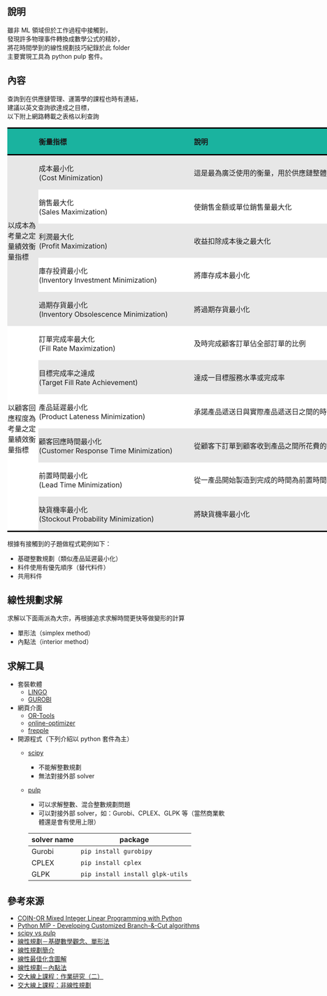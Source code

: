 ## 說明
雖非 ML 領域但於工作過程中接觸到，  
發現許多物理事件轉換成數學公式的精妙，  
將花時間學到的線性規劃技巧紀錄於此 folder  
主要實現工具為 python pulp 套件。

## 內容
查詢到在供應鏈管理、運籌學的課程也時有連結，   
建議以英文查詢欲達成之目標，  
以下附上網路轉載之表格以利查詢   
<table class="MsoNormalTable" border="0" cellspacing="0" cellpadding="0" width="0" style="width:735.0pt;border-collapse:collapse;mso-yfti-tbllook:1056;
 mso-padding-alt:0cm 0cm 0cm 0cm">
 <tbody><tr style="mso-yfti-irow:0;mso-yfti-firstrow:yes;height:17.9pt">
  <td width="69" style="width:52.0pt;border-top:solid black 2.25pt;border-left:
  none;border-bottom:solid black 2.25pt;border-right:none;background:#1AB39F;
  padding:.75pt .75pt .75pt .75pt;height:17.9pt"></td>
  <td width="355" style="width:266.0pt;border-top:solid black 2.25pt;border-left:
  none;border-bottom:solid black 2.25pt;border-right:none;background:#1AB39F;
  padding:.75pt .75pt .75pt .75pt;height:17.9pt">
  <p class="MsoNormal"><b><span style="font-family:&quot;新細明體&quot;,serif;mso-ascii-font-family:
  Calibri;mso-ascii-theme-font:minor-latin;mso-fareast-font-family:新細明體;
  mso-fareast-theme-font:minor-fareast;mso-hansi-font-family:Calibri;
  mso-hansi-theme-font:minor-latin">衡量指標</span></b></p>
  </td>
  <td width="555" style="width:416.0pt;border-top:solid black 2.25pt;border-left:
  none;border-bottom:solid black 2.25pt;border-right:none;background:#1AB39F;
  padding:.75pt .75pt .75pt .75pt;height:17.9pt">
  <p class="MsoNormal"><b><span style="font-family:&quot;新細明體&quot;,serif;mso-ascii-font-family:
  Calibri;mso-ascii-theme-font:minor-latin;mso-fareast-font-family:新細明體;
  mso-fareast-theme-font:minor-fareast;mso-hansi-font-family:Calibri;
  mso-hansi-theme-font:minor-latin">說明</span></b></p>
  </td>
 </tr>
 <tr style="mso-yfti-irow:1;height:21.5pt">
  <td width="69" rowspan="5" style="width:52.0pt;border:none;mso-border-top-alt:
  solid black 2.25pt;background:#E7E7E7;padding:.75pt .75pt .75pt .75pt;
  height:21.5pt">
  <p class="MsoNormal"><span style="font-family:&quot;新細明體&quot;,serif;mso-ascii-font-family:
  Calibri;mso-ascii-theme-font:minor-latin;mso-fareast-font-family:新細明體;
  mso-fareast-theme-font:minor-fareast;mso-hansi-font-family:Calibri;
  mso-hansi-theme-font:minor-latin">以成本為考量之定量績效衡量指標</span></p>
  </td>
  <td width="355" style="width:266.0pt;border:none;mso-border-top-alt:solid black 2.25pt;
  background:#E7E7E7;padding:.75pt .75pt .75pt .75pt;height:21.5pt">
  <p class="MsoNormal"><span style="font-family:&quot;新細明體&quot;,serif;mso-ascii-font-family:
  Calibri;mso-ascii-theme-font:minor-latin;mso-fareast-font-family:新細明體;
  mso-fareast-theme-font:minor-fareast;mso-hansi-font-family:Calibri;
  mso-hansi-theme-font:minor-latin">成本最小化</span><span lang="EN-US"><br>
  (Cost Minimization)</span></p>
  </td>
  <td width="555" style="width:416.0pt;border:none;mso-border-top-alt:solid black 2.25pt;
  background:#E7E7E7;padding:.75pt .75pt .75pt .75pt;height:21.5pt">
  <p class="MsoNormal"><span style="font-family:&quot;新細明體&quot;,serif;mso-ascii-font-family:
  Calibri;mso-ascii-theme-font:minor-latin;mso-fareast-font-family:新細明體;
  mso-fareast-theme-font:minor-fareast;mso-hansi-font-family:Calibri;
  mso-hansi-theme-font:minor-latin">這是最為廣泛使用的衡量，用於供應鏈整體或特有的商業單位、階段</span></p>
  </td>
 </tr>
 <tr style="mso-yfti-irow:2;height:21.5pt">
  <td width="355" style="width:266.0pt;background:white;padding:.75pt .75pt .75pt .75pt;
  height:21.5pt">
  <p class="MsoNormal"><span style="font-family:&quot;新細明體&quot;,serif;mso-ascii-font-family:
  Calibri;mso-ascii-theme-font:minor-latin;mso-fareast-font-family:新細明體;
  mso-fareast-theme-font:minor-fareast;mso-hansi-font-family:Calibri;
  mso-hansi-theme-font:minor-latin">銷售最<span class="GramE">大化</span></span><span lang="EN-US"><br>
  (Sales Maximization)</span></p>
  </td>
  <td width="555" style="width:416.0pt;background:white;padding:.75pt .75pt .75pt .75pt;
  height:21.5pt">
  <p class="MsoNormal"><span style="font-family:&quot;新細明體&quot;,serif;mso-ascii-font-family:
  Calibri;mso-ascii-theme-font:minor-latin;mso-fareast-font-family:新細明體;
  mso-fareast-theme-font:minor-fareast;mso-hansi-font-family:Calibri;
  mso-hansi-theme-font:minor-latin">使銷售金額或單位銷售量最大化</span></p>
  </td>
 </tr>
 <tr style="mso-yfti-irow:3;height:21.5pt">
  <td width="355" style="width:266.0pt;background:#E7E7E7;padding:.75pt .75pt .75pt .75pt;
  height:21.5pt">
  <p class="MsoNormal"><span style="font-family:&quot;新細明體&quot;,serif;mso-ascii-font-family:
  Calibri;mso-ascii-theme-font:minor-latin;mso-fareast-font-family:新細明體;
  mso-fareast-theme-font:minor-fareast;mso-hansi-font-family:Calibri;
  mso-hansi-theme-font:minor-latin">利潤最<span class="GramE">大化</span></span><span lang="EN-US"><br>
  (Profit Maximization)</span></p>
  </td>
  <td width="555" style="width:416.0pt;background:#E7E7E7;padding:.75pt .75pt .75pt .75pt;
  height:21.5pt">
  <p class="MsoNormal"><span style="font-family:&quot;新細明體&quot;,serif;mso-ascii-font-family:
  Calibri;mso-ascii-theme-font:minor-latin;mso-fareast-font-family:新細明體;
  mso-fareast-theme-font:minor-fareast;mso-hansi-font-family:Calibri;
  mso-hansi-theme-font:minor-latin">收益扣除成本後之最大化</span></p>
  </td>
 </tr>
 <tr style="mso-yfti-irow:4;height:21.5pt">
  <td width="355" style="width:266.0pt;background:white;padding:.75pt .75pt .75pt .75pt;
  height:21.5pt">
  <p class="MsoNormal"><span style="font-family:&quot;新細明體&quot;,serif;mso-ascii-font-family:
  Calibri;mso-ascii-theme-font:minor-latin;mso-fareast-font-family:新細明體;
  mso-fareast-theme-font:minor-fareast;mso-hansi-font-family:Calibri;
  mso-hansi-theme-font:minor-latin">庫存投資最小化</span><span lang="EN-US"><br>
  (Inventory Investment Minimization)</span></p>
  </td>
  <td width="555" style="width:416.0pt;background:white;padding:.75pt .75pt .75pt .75pt;
  height:21.5pt">
  <p class="MsoNormal"><span style="font-family:&quot;新細明體&quot;,serif;mso-ascii-font-family:
  Calibri;mso-ascii-theme-font:minor-latin;mso-fareast-font-family:新細明體;
  mso-fareast-theme-font:minor-fareast;mso-hansi-font-family:Calibri;
  mso-hansi-theme-font:minor-latin">將庫存成本最小化</span></p>
  </td>
 </tr>
 <tr style="mso-yfti-irow:5;height:21.5pt">
  <td width="355" style="width:266.0pt;background:#E7E7E7;padding:.75pt .75pt .75pt .75pt;
  height:21.5pt">
  <p class="MsoNormal"><span style="font-family:&quot;新細明體&quot;,serif;mso-ascii-font-family:
  Calibri;mso-ascii-theme-font:minor-latin;mso-fareast-font-family:新細明體;
  mso-fareast-theme-font:minor-fareast;mso-hansi-font-family:Calibri;
  mso-hansi-theme-font:minor-latin">過期存貨最小化</span><span lang="EN-US"><br>
  (Inventory Obsolescence Minimization)</span></p>
  </td>
  <td width="555" style="width:416.0pt;background:#E7E7E7;padding:.75pt .75pt .75pt .75pt;
  height:21.5pt">
  <p class="MsoNormal"><span style="font-family:&quot;新細明體&quot;,serif;mso-ascii-font-family:
  Calibri;mso-ascii-theme-font:minor-latin;mso-fareast-font-family:新細明體;
  mso-fareast-theme-font:minor-fareast;mso-hansi-font-family:Calibri;
  mso-hansi-theme-font:minor-latin">將過期存貨最小化</span></p>
  </td>
 </tr>
 <tr style="mso-yfti-irow:6;height:21.5pt">
  <td width="69" rowspan="6" style="width:52.0pt;border:none;border-bottom:solid black 2.25pt;
  background:white;padding:.75pt .75pt .75pt .75pt;height:21.5pt">
  <p class="MsoNormal"><span style="font-family:&quot;新細明體&quot;,serif;mso-ascii-font-family:
  Calibri;mso-ascii-theme-font:minor-latin;mso-fareast-font-family:新細明體;
  mso-fareast-theme-font:minor-fareast;mso-hansi-font-family:Calibri;
  mso-hansi-theme-font:minor-latin">以顧客回應程度為考量之定量績效衡量指標</span></p>
  </td>
  <td width="355" style="width:266.0pt;background:white;padding:.75pt .75pt .75pt .75pt;
  height:21.5pt">
  <p class="MsoNormal"><span style="font-family:&quot;新細明體&quot;,serif;mso-ascii-font-family:
  Calibri;mso-ascii-theme-font:minor-latin;mso-fareast-font-family:新細明體;
  mso-fareast-theme-font:minor-fareast;mso-hansi-font-family:Calibri;
  mso-hansi-theme-font:minor-latin">訂單完成率最<span class="GramE">大化</span></span><span lang="EN-US"><br>
  (Fill Rate Maximization)</span></p>
  </td>
  <td width="555" style="width:416.0pt;background:white;padding:.75pt .75pt .75pt .75pt;
  height:21.5pt">
  <p class="MsoNormal"><span style="font-family:&quot;新細明體&quot;,serif;mso-ascii-font-family:
  Calibri;mso-ascii-theme-font:minor-latin;mso-fareast-font-family:新細明體;
  mso-fareast-theme-font:minor-fareast;mso-hansi-font-family:Calibri;
  mso-hansi-theme-font:minor-latin">及時完成顧客訂單<span class="GramE">佔</span>全部訂單的比例</span></p>
  </td>
 </tr>
 <tr style="mso-yfti-irow:7;height:21.5pt">
  <td width="355" style="width:266.0pt;background:#E7E7E7;padding:.75pt .75pt .75pt .75pt;
  height:21.5pt">
  <p class="MsoNormal"><span style="font-family:&quot;新細明體&quot;,serif;mso-ascii-font-family:
  Calibri;mso-ascii-theme-font:minor-latin;mso-fareast-font-family:新細明體;
  mso-fareast-theme-font:minor-fareast;mso-hansi-font-family:Calibri;
  mso-hansi-theme-font:minor-latin">目標完成率之達成</span><span lang="EN-US"><br>
  (Target Fill Rate Achievement)</span></p>
  </td>
  <td width="555" style="width:416.0pt;background:#E7E7E7;padding:.75pt .75pt .75pt .75pt;
  height:21.5pt">
  <p class="MsoNormal"><span style="font-family:&quot;新細明體&quot;,serif;mso-ascii-font-family:
  Calibri;mso-ascii-theme-font:minor-latin;mso-fareast-font-family:新細明體;
  mso-fareast-theme-font:minor-fareast;mso-hansi-font-family:Calibri;
  mso-hansi-theme-font:minor-latin">達成<span class="GramE">一</span>目標服務水準或完成率</span></p>
  </td>
 </tr>
 <tr style="mso-yfti-irow:8;height:21.5pt">
  <td width="355" style="width:266.0pt;background:white;padding:.75pt .75pt .75pt .75pt;
  height:21.5pt">
  <p class="MsoNormal"><span style="font-family:&quot;新細明體&quot;,serif;mso-ascii-font-family:
  Calibri;mso-ascii-theme-font:minor-latin;mso-fareast-font-family:新細明體;
  mso-fareast-theme-font:minor-fareast;mso-hansi-font-family:Calibri;
  mso-hansi-theme-font:minor-latin">產品延遲最小化</span><span lang="EN-US"><br>
  (Product Lateness Minimization)</span></p>
  </td>
  <td width="555" style="width:416.0pt;background:white;padding:.75pt .75pt .75pt .75pt;
  height:21.5pt">
  <p class="MsoNormal"><span style="font-family:&quot;新細明體&quot;,serif;mso-ascii-font-family:
  Calibri;mso-ascii-theme-font:minor-latin;mso-fareast-font-family:新細明體;
  mso-fareast-theme-font:minor-fareast;mso-hansi-font-family:Calibri;
  mso-hansi-theme-font:minor-latin">承諾產品遞送日與實際產品遞送日之間的時間最小化</span></p>
  </td>
 </tr>
 <tr style="mso-yfti-irow:9;height:21.5pt">
  <td width="355" style="width:266.0pt;background:#E7E7E7;padding:.75pt .75pt .75pt .75pt;
  height:21.5pt">
  <p class="MsoNormal"><span style="font-family:&quot;新細明體&quot;,serif;mso-ascii-font-family:
  Calibri;mso-ascii-theme-font:minor-latin;mso-fareast-font-family:新細明體;
  mso-fareast-theme-font:minor-fareast;mso-hansi-font-family:Calibri;
  mso-hansi-theme-font:minor-latin">顧客回應時間最小化</span><span lang="EN-US"><br>
  (Customer Response Time Minimization)</span></p>
  </td>
  <td width="555" style="width:416.0pt;background:#E7E7E7;padding:.75pt .75pt .75pt .75pt;
  height:21.5pt">
  <p class="MsoNormal"><span style="font-family:&quot;新細明體&quot;,serif;mso-ascii-font-family:
  Calibri;mso-ascii-theme-font:minor-latin;mso-fareast-font-family:新細明體;
  mso-fareast-theme-font:minor-fareast;mso-hansi-font-family:Calibri;
  mso-hansi-theme-font:minor-latin">從顧客下訂單到顧客收到產品之間所花費的時間最小化</span></p>
  </td>
 </tr>
 <tr style="mso-yfti-irow:10;height:21.5pt">
  <td width="355" style="width:266.0pt;background:white;padding:.75pt .75pt .75pt .75pt;
  height:21.5pt">
  <p class="MsoNormal"><span style="font-family:&quot;新細明體&quot;,serif;mso-ascii-font-family:
  Calibri;mso-ascii-theme-font:minor-latin;mso-fareast-font-family:新細明體;
  mso-fareast-theme-font:minor-fareast;mso-hansi-font-family:Calibri;
  mso-hansi-theme-font:minor-latin">前置時間最小化</span><span lang="EN-US"><br>
  (Lead Time Minimization)</span></p>
  </td>
  <td width="555" style="width:416.0pt;background:white;padding:.75pt .75pt .75pt .75pt;
  height:21.5pt">
  <p class="MsoNormal"><span style="font-family:&quot;新細明體&quot;,serif;mso-ascii-font-family:
  Calibri;mso-ascii-theme-font:minor-latin;mso-fareast-font-family:新細明體;
  mso-fareast-theme-font:minor-fareast;mso-hansi-font-family:Calibri;
  mso-hansi-theme-font:minor-latin">從<span class="GramE">一</span>產品開始製造到完成的時間為前置時間，將其最小化</span></p>
  </td>
 </tr>
 <tr style="mso-yfti-irow:11;mso-yfti-lastrow:yes;height:21.5pt">
  <td width="355" style="width:266.0pt;border:none;border-bottom:solid black 2.25pt;
  background:#E7E7E7;padding:.75pt .75pt .75pt .75pt;height:21.5pt">
  <p class="MsoNormal"><span style="font-family:&quot;新細明體&quot;,serif;mso-ascii-font-family:
  Calibri;mso-ascii-theme-font:minor-latin;mso-fareast-font-family:新細明體;
  mso-fareast-theme-font:minor-fareast;mso-hansi-font-family:Calibri;
  mso-hansi-theme-font:minor-latin">缺貨機率最小化</span><span lang="EN-US"><br>
  (<span class="SpellE">Stockout</span> Probability Minimization)</span></p>
  </td>
  <td width="555" style="width:416.0pt;border:none;border-bottom:solid black 2.25pt;
  background:#E7E7E7;padding:.75pt .75pt .75pt .75pt;height:21.5pt">
  <p class="MsoNormal"><span style="font-family:&quot;新細明體&quot;,serif;mso-ascii-font-family:
  Calibri;mso-ascii-theme-font:minor-latin;mso-fareast-font-family:新細明體;
  mso-fareast-theme-font:minor-fareast;mso-hansi-font-family:Calibri;
  mso-hansi-theme-font:minor-latin">將缺貨機率最小化</span></p>
  </td>
 </tr>
</tbody></table>


根據有接觸到的子題做程式範例如下：  
* 基礎整數規劃（類似產品延遲最小化）
* 料件使用有優先順序（替代料件）
* 共用料件

## 線性規劃求解
求解以下面兩派為大宗，再根據追求求解時間更快等做變形的計算
* 單形法（simplex method）
* 內點法（interior method）

## 求解工具
* 套裝軟體
  * [LINGO](https://www.lindo.com/index.php/ls-downloads/try-lingo)
  * [GUROBI](https://www.gurobi.com/resource/switching-from-open-source/)
* 網頁介面
  * [OR-Tools](https://developers.google.com/optimization/lp)
  * [online-optimizer](https://online-optimizer.appspot.com/)
  * [frepple](https://demo.frepple.com/)
* 開源程式（下列介紹以 python 套件為主）
  * [scipy](https://docs.scipy.org/doc/scipy/reference/generated/scipy.optimize.linprog.html)
    * 不能解整數規劃
    * 無法對接外部 solver
  * [pulp](https://coin-or.github.io/pulp/)
    * 可以求解整數、混合整數規劃問題
    * 可以對接外部 solver，如：Gurobi、CPLEX、GLPK 等（當然商業軟體還是會有使用上限）
                                                   
     solver name| package
     ---|---
     Gurobi| `pip install gurobipy`
     CPLEX| `pip install cplex`
     GLPK| `pip install install glpk-utils`
    

## 參考來源
* [COIN-OR Mixed Integer Linear Programming with Python](https://buildmedia.readthedocs.org/media/pdf/python-mip/latest/python-mip.pdf)
* [Python MIP - Developing Customized Branch-&-Cut algorithms](https://docs.python-mip.com/en/latest/custom.html)
* [scipy vs pulp](https://realpython.com/linear-programming-python/)
* [線性規劃－基礎數學觀念、單形法](https://ccjou.wordpress.com/%e5%b0%88%e9%a1%8c%e6%8e%a2%e7%a9%b6/%e7%b7%9a%e6%80%a7%e8%a6%8f%e5%8a%83%e5%b0%88%e9%a1%8c/)
* [線性規劃簡介](https://www.wikiwand.com/zh-hk/%E7%BA%BF%E6%80%A7%E8%A7%84%E5%88%92)
* [線性最佳化含圖解](https://web.ntnu.edu.tw/~algo/LinearOptimization.html)
* [線性規劃－內點法](https://blog.csdn.net/dymodi/article/details/46441783)
* [交大線上課程：作業研究（二）](http://ocw.nctu.edu.tw/course_detail.php?bgid=3&nid=49)
* [交大線上課程：非線性規劃](http://ocw.nctu.edu.tw/course_detail.php?bgid=3&gid=0&nid=358)
